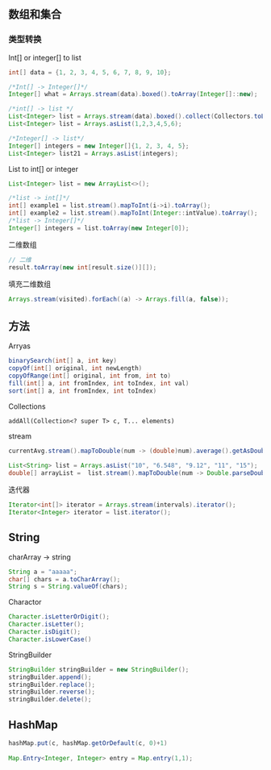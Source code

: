 ## 数组和集合

### 类型转换

Int[] or integer[] to list

```java
int[] data = {1, 2, 3, 4, 5, 6, 7, 8, 9, 10};

/*Int[] -> Integer[]*/
Integer[] what = Arrays.stream(data).boxed().toArray(Integer[]::new);

/*int[] -> list */
List<Integer> list = Arrays.stream(data).boxed().collect(Collectors.toList());
List<Integer> list = Arrays.asList(1,2,3,4,5,6);

/*Integer[] -> list*/
Integer[] integers = new Integer[]{1, 2, 3, 4, 5};
List<Integer> list21 = Arrays.asList(integers);
```

List to int[] or integer

```java
List<Integer> list = new ArrayList<>();

/*list -> int[]*/
int[] example1 = list.stream().mapToInt(i->i).toArray();
int[] example2 = list.stream().mapToInt(Integer::intValue).toArray();
/*list -> Integer[]*/
Integer[] integers = list.toArray(new Integer[0]);
```

二维数组

```java
// 二维
result.toArray(new int[result.size()][]);
```

填充二维数组

```java
Arrays.stream(visited).forEach((a) -> Arrays.fill(a, false));
```



## 方法

Arryas

```java
binarySearch(int[] a, int key)
copyOf(int[] original, int newLength)
copyOfRange(int[] original, int from, int to)
fill(int[] a, int fromIndex, int toIndex, int val)
sort(int[] a, int fromIndex, int toIndex)
```

Collections

```
addAll(Collection<? super T> c, T... elements)
```

stream

```java
currentAvg.stream().mapToDouble(num -> (double)num).average().getAsDouble()
    
List<String> list = Arrays.asList("10", "6.548", "9.12", "11", "15");
double[] arrayList =  list.stream().mapToDouble(num -> Double.parseDouble(num)).filter(num -> (num * num) * 2 == 450).toArray();
```

迭代器

```java
Iterator<int[]> iterator = Arrays.stream(intervals).iterator();
Iterator<Integer> iterator = list.iterator();
```





## String

charArray -> string

```java
String a = "aaaaa";
char[] chars = a.toCharArray();
String s = String.valueOf(chars);
```

Charactor 

```java
Character.isLetterOrDigit();
Character.isLetter();
Character.isDigit();
Character.isLowerCase()
```

StringBuilder

```java
StringBuilder stringBuilder = new StringBuilder();
stringBuilder.append();
stringBuilder.replace();
stringBuilder.reverse();
stringBuilder.delete();
```



## HashMap

```java
hashMap.put(c, hashMap.getOrDefault(c, 0)+1)
    
Map.Entry<Integer, Integer> entry = Map.entry(1,1);
```







